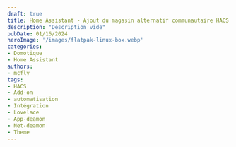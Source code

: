 ```yaml
---
draft: true
title: Home Assistant - Ajout du magasin alternatif communautaire HACS
description: "Description vide"
pubDate: 01/16/2024
heroImage: '/images/flatpak-linux-box.webp'
categories: 
- Domotique
- Home Assistant
authors: 
- mcfly
tags:
- HACS
- Add-on
- automatisation
- Intégration
- Lovelace
- App-deamon
- Net-deamon
- Theme
---
```



